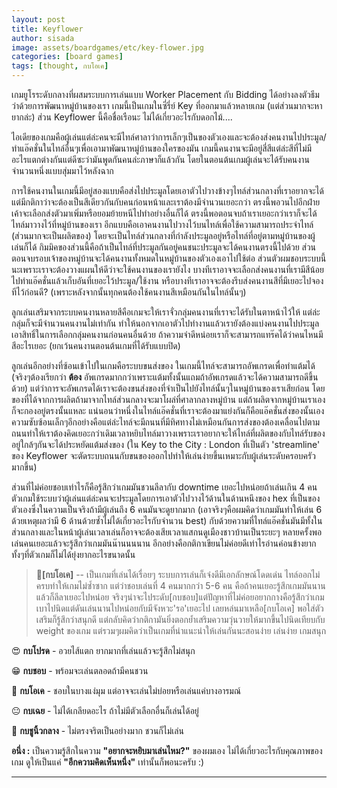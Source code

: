 ```yaml
---
layout: post
title: Keyflower
author: sisada
image: assets/boardgames/etc/key-flower.jpg
categories: [board games]
tags: [thought, กบโอเค]
---
```

เกมยูโรระดับกลางที่ผสมระบบการเล่นแบบ Worker Placement กับ Bidding ได้อย่างลงตัวธีมว่าด้วยการพัฒนาหมู่บ้านของเรา เกมนี้เป็นเกมในซี่รี่ย์ Key ที่ออกมาแล้วหลายเกม (แต่ส่วนมากจะหายากล่ะ) ส่วน Keyflower นี้คือชื่อเรือนะ ไม่ได้เกี่ยวอะไรกับดอกไม้....

ไอเดียของเกมคือผู้เล่นแต่ล่ะคนจะมีไทล์ศาลาว่าการเล็กๆเป็นของตัวเองและจะต้องส่งคนงานไปประมูล/ทำแอ๊คชั่นในไทล์อื่นๆเพื่อเอามาพัฒนาหมู่บ้านของใครของมัน เกมนี้คนงานจะมีอยู่สี่สีแต่ล่ะสีที่ไม่มีอะไรแตกต่างกันแต่ดีซะว่ามันพูดกันคนล่ะภาษาก็แล้วกัน โดยในตอนต้นเกมผู้เล่นจะได้รับคนงานจำนวนหนึ่งแบบสุ่มมาไว้หลังฉาก

การใช้คนงานในเกมนี้มีอยู่สองแบบคือส่งไปประมูลโดยเอาตัวไปวางข้างๆไทล์ส่วนกลางที่เราอยากจะได้ แต่มีกติกาว่าจะต้องเป็นสีเดียวกันกับคนก่อนหน้าและเราต้องมีจำนวนเยอะกว่า ตรงนี้พอวนไปอีกฝ่ายเค้าจะเลือกส่งตัวมาเพิ่มหรือยอมย้ายหนีไปทำอย่างอื่นก็ได้ ตรงนี้พอตอนจบถ้าเราเยอะกว่าเราก็จะได้ไทล์มาวางไว้ที่หมู่บ้านของเรา อีกแบบคือเอาคนงานไปวางไว้บนไทล์เพื่อใช้ความสามารถประจำไทล์ (ส่วนมากจะเป็นผลิตของ) โดยจะเป็นไทล์ส่วนกลางที่กำลังประมูลอยู่หรือไทล์ที่อยู่ตามหมู่บ้านของผู้เล่นก็ได้ กิมมิคของส่วนนี้คือถ้าเป็นไทล์ที่ประมูลกันอยู่คนชนะประมูลจะได้คนงานตรงนี้ไปด้วย ส่วนตอนจบรอบเจ้าของหมู่บ้านจะได้คนงานทั้งหมดในหมู่บ้านของตัวเองเอาไปใช้ต่อ ส่วนตัวผมชอบระบบนี้นะเพราะเราจะต้องวางแผนให้ดีว่าจะใช้คนงานของเรายังไง บางทีเราอาจจะเลือกส่งคนงานที่เรามีสีน้อยไปทำแอ๊คชั่นแล้วเก็บอันที่เยอะไว้ประมูล/ใช้งาน หรือบางทีเราอาจจะต้องรีบส่งคนงานสีที่มีเยอะไปจองทีไว้ก่อนดี? (เพราะหลังจากนั้นทุกคนต้องใช้คนงานสีเหมือนกันในไทล์นั้นๆ)

ลูกเล่นเสริมจากระบบคนงานหลายสีคือเกมจะให้เราจั่วกลุ่มคนงานที่เราจะได้รับในตาหน้าไว้ให้ แต่ล่ะกลุ่มก็จะมีจำนวนคนงานไม่เท่ากัน ทำให้นอกจากเอาตัวไปทำงานแล้วเรายังต้องแบ่งคนงานไปประมูลเอาสิทธิ์ในการเลือกกลุ่มคนงานก่อนคนอื่นด้วย ถ้าความจำดีหน่อยเราก็จะสามารถแทร๊คได้ว่าคนไหนมีสีอะไรเยอะ (ยกเว้นคนงานตอนต้นเกมที่ได้รับแบบปิด)

ลูกเล่นอีกอย่างที่ซ้อนเข้าไปในเกมคือระบบขนส่งของ ในเกมนี้ไทล์จะสามารถอัพเกรดเพื่อทำแต้มได้ (จริงๆต้องเรียกว่า **ต้อง** อัพเกรดมากกว่าเพราะแต้มทั้งนั้นแถมถ้าอัพเกรดแล้วจะได้ความสามารถดีขึ้นด้วย) แต่ว่าการจะอัพเกรดได้เราจะต้องขนส่งของที่จำเป็นไปยังไทล์นั้นๆในหมู่บ้านของเราเสียก่อน โดยของที่ได้จากการผลิตถ้ามาจากไทล์ส่วนกลางจะมาโผล่ที่ศาลากลางหมู่บ้าน แต่ถ้าผลิตจากหมู่บ้านเราเองก็จะกองอยู่ตรงนั้นแหละ แน่นอนว่าหนึ่งในไทล์แอ๊คชั่นที่เราจะต้องมาแย่งกันก็คือแอ๊คชั่นส่งของนั้นเอง ความซับซ้อนเล็กๆอีกอย่างคือแต่ล่ะไทล์จะมีถนนที่มีทิศทางไม่เหมือนกันการส่งของต้องเคลื่อนไปตามถนนทำให้เราต้องคิดเยอะกว่าเดิมเวลาหยิบไทล์มาวางเพราะเราอยากจะให้ไทล์ที่ผลิตของกับไทล์รับของอยู่ใกล้ๆกันจะได้ประหยัดแต้มส่งของ (ใน Key to the City : London ที่เป็นตัว 'streamline' ของ Keyflower จะตัดระบบถนนกับขนของออกไปทำให้เล่นง่ายขึ้นเหมาะกับผู้เล่นระดับครอบครัวมากขึ้น)

ส่วนที่ไม่ค่อยชอบเท่าไรก็คือรู้สึกว่าเกมมันชวนลีลากับ downtime เยอะไปหน่อยถ้าเล่นเกิน 4 คน ตัวเกมใช้ระบบว่าผู้เล่นแต่ล่ะคนจะประมูลโดยการเอาตัวไปวางไว้ด้านในด้านหนึงของ hex ที่เป็นของตัวเองซึ่งในความเป็นจริงถ้ามีผู้เล่นถึง 6 คนมันจะดูยากมาก (เอาจริงๆคือผมคิดว่าเกมมันทำให้เล่น 6 ด้วยเหตุผลว่ามี 6 ด้านด้วยซ้ำไม่ได้เกี่ยวอะไรกับจำนวน best) กับด้วยความที่ไทล์แอ๊คชั่นมันมีทั้งในส่วนกลางและในหน้าผู้เล่นเวลาเล่นก็อาจจะต้องเสียเวลาแสกนดูเมืองชาวบ้านเป็นระยะๆ หลายครั้งพอเล่นคนเยอะแล้วจะรู้สึกว่าเกมมันน๊านนนนาน อีกอย่างคือกติกาเขียนไม่ค่อยดีเท่าไรอ่านค่อนข้างยากทั้งๆที่ตัวเกมก็ไม่ได้ยุ่งยากอะไรขนาดนั้น

> 🐸**[กบโอเค]** -- เป็นเกมที่เล่นได้เรื่อยๆ ระบบการเล่นก็เจ๋งดีมีเอกลักษณ์โดดเด่น ไทล์ออกไม่ครบทำให้เกมไม่ซ้ำซาก แต่ว่าชอบเล่นที่ 4 คนมากกว่า 5-6 คน คือถ้าคนเยอะรู้สึกเกมมันนานแล้วก็ลีลาเยอะไปหน่อย จริงๆน่าจะไประดับ[กบชอบ]แต่ปัญหาที่ไม่ค่อยอยากกางคือรู้สึกว่าเกมเบาไปนิดแต่ดันเล่นนานไปหน่อยกับมีจังหวะ'รอ'เยอะไป เลยหล่นมาเหลือ[กบโอเค] พอใส่ตัวเสริมก็รู้สึกว่าสนุกดี แต่กลับคิดว่ากติกามันยิ่งตอกย้ำเสริมความวุ่นวายให้มากขึ้นไปนิดเทียบกับ weight ของเกม แต่รวมๆผมคิดว่าเป็นเกมที่น่าแนะนำให้เล่นกันนะสอนง่าย เล่นง่าย เกมสนุก


😍 **กบโปรด** - อวยไส้แตก ยากมากที่เล่นแล้วจะรู้สึกไม่สนุก

😁 **กบชอบ** - พร้อมจะเล่นตลอดถ้ามีคนชวน

🙂 **กบโอเค** - ชอบในบางแง่มุม แต่อาจจะเล่นไม่บ่อยหรือเล่นแค่บางอารมณ์

😐 **กบเฉย** - ไม่ได้เกลียดอะไร ถ้าไม่มีตัวเลือกอื่นก็เล่นได้อยู่

🖕 **กบชูนิ้วกลาง** - ไม่ตรงจริตเป็นอย่างมาก ชวนก็ไม่เล่น

**อนึ่ง :** เป็นความรู้สึกในความ **"อยากจะหยิบมาเล่นไหม?"** ของผมเอง ไม่ได้เกี่ยวอะไรกับคุณภาพของเกม ดูให้เป็นแค่ **"อีกความคิดเห็นหนึ่ง"** เท่านั้นก็พอนะครับ :)



---

